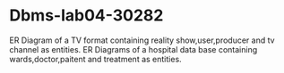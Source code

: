 # Dbms-lab04-30282
ER Diagram of a TV format containing reality show,user,producer and tv channel as entities.
ER Diagrams of a hospital data base containing wards,doctor,paitent and treatment as entities.
